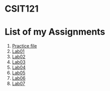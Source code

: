 # CSIT121

<h1>List of my Assignments</h1>

<ol>
<li><a href= "Practice/demo.html">Practice file</a></li>
<li><a href= "Lab01/aboutme.html">Lab01</a></li>
<li><a href= "Lab02/">Lab02</a></li>
<li><a href= "Lab03/">Lab03</a></li> 
<li><a href= "Lab04/">Lab04</a></li>
<li><a href= "Lab05/">Lab05</a></li>
<li><a href= "Lab06/">Lab06</a></li>
<li><a href= "Lab07/">Lab07</a></li>
</ol>
